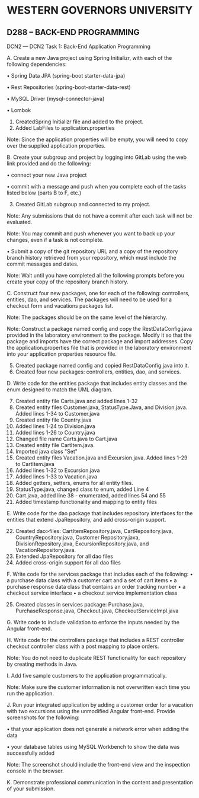 # WESTERN GOVERNORS UNIVERSITY 
## D288 – BACK-END PROGRAMMING


DCN2 — DCN2 Task 1: Back-End Application Programming

A.   Create a new Java project using Spring Initializr, with each of the following dependencies:

•    Spring Data JPA (spring-boot starter-data-jpa)

•    Rest Repositories (spring-boot-starter-data-rest)

•    MySQL Driver (mysql-connector-java)

•    Lombok


1. CreatedSpring Initializr file and added to the project.
2. Added LabFiles to application.properties


Note: Since the application properties will be empty, you will need to copy over the supplied application properties.

B.   Create your subgroup and project by logging into GitLab using the web link provided and do the following:

•    connect your new Java project

•    commit with a message and push when you complete each of the tasks listed below (parts B to F, etc.)


3. Created GitLab subgroup and connected to my project.


Note: Any submissions that do not have a commit after each task will not be evaluated.

Note: You may commit and push whenever you want to back up your changes, even if a task is not complete.

•    Submit a copy of the git repository URL and a copy of the repository branch history retrieved from your repository, which must include the commit messages and dates.

Note: Wait until you have completed all the following prompts before you create your copy of the repository branch history.


C.   Construct four new packages, one for each of the following: controllers, entities, dao, and services. The packages will need to be used for a checkout form and vacations packages list.

Note: The packages should be on the same level of the hierarchy.

Note: Construct a package named config and copy the RestDataConfig.java provided in the laboratory environment to the package. Modify it so that the package and imports have the correct package and import addresses. Copy the application.properties file that is provided in the laboratory environment into your application properties resource file.


5. Created package named config and copied RestDataConfig.java into it.
6. Created four new packages: controllers, entities, dao, and services.


D.   Write code for the entities package that includes entity classes and the enum designed to match the UML diagram.


7. Created entity file Carts.java and added lines 1-32
8. Created entity files Customer.java, StatusType.Java, and Division.java. Added lines 1-34 to Customer.java
9. Created entity file Country.java
10. Added lines 1-24 to Division.java
11. Added lines 1-26 to Country.java
12. Changed file name Carts.java to Cart.java
13. Created entity file CartItem.java.
14. Imported java class "Set"
15. Created entity files Vacation.java and Excursion.java. Added lines 1-29 to CartItem.java
16. Added lines 1-32 to Excursion.java
17. Added lines 1-33 to Vacation.java
18. Added getters, setters, enums for all entity files.
19. StatusType.java, changed class to enum, added Line 4
20. Cart.java, added line 38 - enumerated, added lines 54 and 55
21. Added timestamp functionality and mapping to entity files


E.   Write code for the dao package that includes repository interfaces for the entities that extend JpaRepository, and add cross-origin support.


22. Created dao>files: CartItemRepository.java, CartRepository.java, CountryRepository.java, Customer Repository.java, DivisionRepository.java, ExcursionRepository.java, and VacationRepository.java.
23. Extended JpaRepository for all dao files
24. Added cross-origin support for all dao files


F.   Write code for the services package that includes each of the following:
•    a purchase data class with a customer cart and a set of cart items
•    a purchase response data class that contains an order tracking number
•    a checkout service interface
•    a checkout service implementation class


25. Created classes in services package: Purchase.java, PurchaseResponse.java, Checkout.java, CheckoutServiceImpl.java


G.   Write code to include validation to enforce the inputs needed by the Angular front-end.


H.   Write code for the controllers package that includes a REST controller checkout controller class with a post mapping to place orders.

Note: You do not need to duplicate REST functionality for each repository by creating methods in Java.


I.   Add five sample customers to the application programmatically.

Note: Make sure the customer information is not overwritten each time you run the application.


J.   Run your integrated application by adding a customer order for a vacation with two excursions using the unmodified Angular front-end. Provide screenshots for the following:

•    that your application does not generate a network error when adding the data

•    your database tables using MySQL Workbench to show the data was successfully added

Note: The screenshot should include the front-end view and the inspection console in the browser.


K.   Demonstrate professional communication in the content and presentation of your submission.
